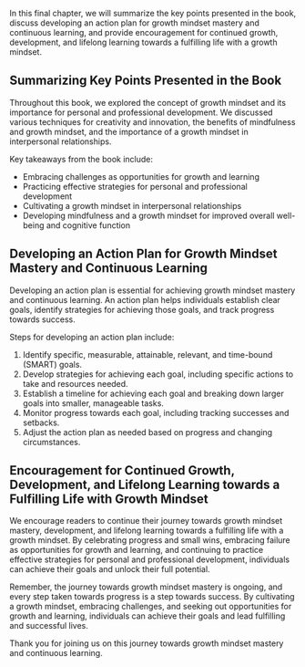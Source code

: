 
In this final chapter, we will summarize the key points presented in the book, discuss developing an action plan for growth mindset mastery and continuous learning, and provide encouragement for continued growth, development, and lifelong learning towards a fulfilling life with a growth mindset.

Summarizing Key Points Presented in the Book
--------------------------------------------

Throughout this book, we explored the concept of growth mindset and its importance for personal and professional development. We discussed various techniques for creativity and innovation, the benefits of mindfulness and growth mindset, and the importance of a growth mindset in interpersonal relationships.

Key takeaways from the book include:

* Embracing challenges as opportunities for growth and learning
* Practicing effective strategies for personal and professional development
* Cultivating a growth mindset in interpersonal relationships
* Developing mindfulness and a growth mindset for improved overall well-being and cognitive function

Developing an Action Plan for Growth Mindset Mastery and Continuous Learning
----------------------------------------------------------------------------

Developing an action plan is essential for achieving growth mindset mastery and continuous learning. An action plan helps individuals establish clear goals, identify strategies for achieving those goals, and track progress towards success.

Steps for developing an action plan include:

1. Identify specific, measurable, attainable, relevant, and time-bound (SMART) goals.
2. Develop strategies for achieving each goal, including specific actions to take and resources needed.
3. Establish a timeline for achieving each goal and breaking down larger goals into smaller, manageable tasks.
4. Monitor progress towards each goal, including tracking successes and setbacks.
5. Adjust the action plan as needed based on progress and changing circumstances.

Encouragement for Continued Growth, Development, and Lifelong Learning towards a Fulfilling Life with Growth Mindset
--------------------------------------------------------------------------------------------------------------------

We encourage readers to continue their journey towards growth mindset mastery, development, and lifelong learning towards a fulfilling life with a growth mindset. By celebrating progress and small wins, embracing failure as opportunities for growth and learning, and continuing to practice effective strategies for personal and professional development, individuals can achieve their goals and unlock their full potential.

Remember, the journey towards growth mindset mastery is ongoing, and every step taken towards progress is a step towards success. By cultivating a growth mindset, embracing challenges, and seeking out opportunities for growth and learning, individuals can achieve their goals and lead fulfilling and successful lives.

Thank you for joining us on this journey towards growth mindset mastery and continuous learning.
